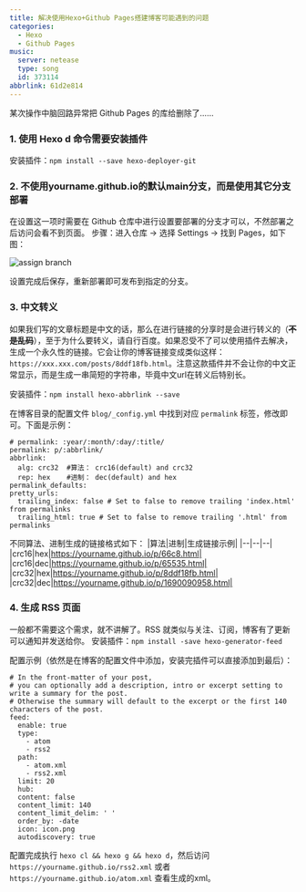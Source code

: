 ```yaml
---
title: 解决使用Hexo+Github Pages搭建博客可能遇到的问题
categories:
  - Hexo
  - Github Pages
music:
  server: netease
  type: song
  id: 373114
abbrlink: 61d2e814
---
```


某次操作中脑回路异常把 Github Pages 的库给删除了……

<!-- more -->

### 1. 使用 Hexo d 命令需要安装插件

安装插件：`npm install --save hexo-deployer-git`

### 2. 不使用yourname.github.io的默认main分支，而是使用其它分支部署

在设置这一项时需要在 Github 仓库中进行设置要部署的分支才可以，不然部署之后访问会看不到页面。
步骤：进入仓库 -> 选择 Settings -> 找到 Pages，如下图：

![assign branch](https://cdn.jsdelivr.net/gh/prettywinter/dist/images/doc/github_pages选择分支作为博客部署目录.png)

设置完成后保存，重新部署即可发布到指定的分支。

### 3. 中文转义

如果我们写的文章标题是中文的话，那么在进行链接的分享时是会进行转义的（**~~不是乱码~~**），至于为什么要转义，请自行百度。如果忍受不了可以使用插件去解决，生成一个永久性的链接。它会让你的博客链接变成类似这样：`https://xxx.xxx.com/posts/8ddf18fb.html`。注意这款插件并不会让你的中文正常显示，而是生成一串简短的字符串，毕竟中文url在转义后特别长。

安装插件：`npm install hexo-abbrlink --save`

在博客目录的配置文件 `blog/_config.yml` 中找到对应 `permalink` 标签，修改即可。下面是示例：

  ```yml{.line-numbers}
  # permalink: :year/:month/:day/:title/
  permalink: p/:abbrlink/
  abbrlink: 
    alg: crc32  #算法： crc16(default) and crc32
    rep: hex    #进制： dec(default) and hex
  permalink_defaults:
  pretty_urls:
    trailing_index: false # Set to false to remove trailing 'index.html' from permalinks
    trailing_html: true # Set to false to remove trailing '.html' from permalinks
  ```

不同算法、进制生成的链接格式如下：
|算法|进制|生成链接示例|
|--|--|--|
|crc16|hex|https://yourname.github.io/p/66c8.html|
|crc16|dec|https://yourname.github.io/p/65535.html|
|crc32|hex|https://yourname.github.io/p/8ddf18fb.html|
|crc32|dec|https://yourname.github.io/p/1690090958.html|

### 4. 生成 RSS 页面

一般都不需要这个需求，就不讲解了。RSS 就类似与关注、订阅，博客有了更新可以通知并发送给你。
安装插件：`npm install -save hexo-generator-feed`

配置示例（依然是在博客的配置文件中添加，安装完插件可以直接添加到最后）：

```yml{.line-numbers}
# In the front-matter of your post,
# you can optionally add a description, intro or excerpt setting to write a summary for the post.
# Otherwise the summary will default to the excerpt or the first 140 characters of the post.
feed:
  enable: true
  type: 
    - atom
    - rss2
  path: 
    - atom.xml
    - rss2.xml
  limit: 20
  hub:
  content: false
  content_limit: 140
  content_limit_delim: ' '
  order_by: -date
  icon: icon.png
  autodiscovery: true
```

配置完成执行 `hexo cl && hexo g && hexo d`，然后访问 `https://yourname.github.io/rss2.xml` 或者 `https://yourname.github.io/atom.xml` 查看生成的xml。
